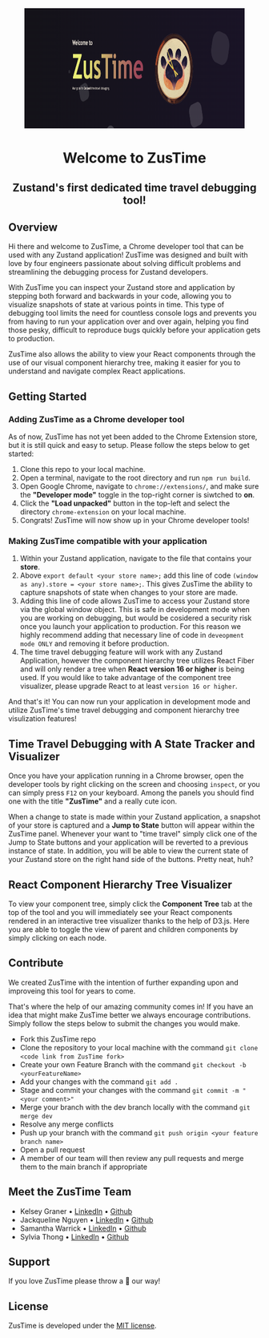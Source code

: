 <div align="center">
    <img src="/src/zustime_banner.png" height="240px" width="440px"/>
    <h1>Welcome to ZusTime</h1>
    <h2>Zustand's first dedicated time travel debugging tool!</h2>
</div>

## Overview
Hi there and welcome to ZusTime, a Chrome developer tool that can be used with any Zustand application! ZusTime was designed and built with love by four engineers passionate about solving difficult problems and streamlining the debugging process for Zustand developers.

With ZusTime you can inspect your Zustand store and application by stepping both forward and backwards in your code, allowing you to visualize snapshots of state at various points in time. This type of debugging tool limits the need for countless console logs and prevents you from having to run your application over and over again, helping you find those pesky, difficult to reproduce bugs quickly before your application gets to production.

ZusTime also allows the ability to view your React components through the use of our visual component hierarchy tree, making it easier for you to understand and navigate complex React applications. 

## Getting Started
### Adding ZusTime as a Chrome developer tool
As of now, ZusTime has not yet been added to the Chrome Extension store, but it is still quick and easy to setup. 
Please follow the steps below to get started:
1. Clone this repo to your local machine.
2. Open a terminal, navigate to the root directory and run ``` npm run build ```.
3. Open Google Chrome, navigate to `chrome://extensions/`, and make sure the **"Developer mode"** toggle in the top-right corner is siwtched to **on**.
4. Click the **"Load unpacked"** button in the top-left and select the directory `chrome-extension` on your local machine.
5. Congrats! ZusTime will now show up in your Chrome developer tools!

### Making ZusTime compatible with your application
1. Within your Zustand application, navigate to the file that contains your **store**.
2. Above `export default <your store name>;` add this line of code `(window as any).store = <your store name>;`. This gives ZusTime the ability to capture snapshots of state when changes to your store are made.
3. Adding this line of code allows ZusTime to access your Zustand store via the global window object. This is safe in development mode when you are working on debugging, but would be cosidered a security risk once you launch your application to production. For this reason we highly recommend adding that necessary line of code in `deveopment mode ONLY` and removing it before production.
4. The time travel debugging feature will work with any Zustand Application, however the component hierarchy tree utilizes React Fiber and will only render a tree when **React version 16 or higher** is being used. If you would like to take advantage of the component tree visualizer, please upgrade React to at least `version 16 or higher`.

And that's it! You can now run your application in development mode and utilize ZusTime's time travel debugging and component hierarchy tree visulization features!

## Time Travel Debugging with A State Tracker and Visualizer
Once you have your application running in a Chrome browser, open the developer tools by right clicking on the screen and choosing `inspect`, or you can simply press `F12` on your keyboard. Among the panels you should find one with the title **"ZusTime"** and a really cute icon.

When a change to state is made within your Zustand application, a snapshot of your store is captured and a **Jump to State** button will appear within the ZusTime panel. Whenever your want to "time travel" simply click one of the Jump to State buttons and your application will be reverted to a previous instance of state. In addition, you will be able to view the current state of your Zustand store on the right hand side of the buttons. Pretty neat, huh?

## React Component Hierarchy Tree Visualizer
To view your component tree, simply click the **Component Tree** tab at the top of the tool and you will immediately see your React components rendered in an interactive tree visualizer thanks to the help of D3.js. Here you are able to toggle the view of parent and children components by simply clicking on each node. 

## Contribute
We created ZusTime with the intention of further expanding upon and improveing this tool for years to come.

That's where the help of our amazing community comes in! If you have an idea that might make ZusTime better we always encourage contributions. Simply follow the steps below to submit the changes you would make.

- Fork this ZusTime repo
- Clone the repository to your local machine with the command `git clone <code link from ZusTime fork>`
- Create your own Feature Branch with the command `git checkout -b <yourFeatureName>`
- Add your changes with the command `git add .`
- Stage and commit your changes with the command `git commit -m "<your comment>"`
- Merge your branch with the dev branch locally with the command `git merge dev`
- Resolve any merge conflicts
- Push up your branch with the command `git push origin <your feature branch name>`
- Open a pull request
- A member of our team will then review any pull requests and merge them to the main branch if appropriate

## Meet the ZusTime Team
- Kelsey Graner • [LinkedIn](https://www.linkedin.com/in/kelseygraner/) • [Github](https://github.com/kels-graner)
- Jackqueline Nguyen • [LinkedIn](https://www.linkedin.com/in/jackquelinenguyen/) • [Github](https://github.com/jackquelinenguyen)
- Samantha Warrick • [LinkedIn](https://www.linkedin.com/in/samantha-warrick/) • [Github](https://github.com/samanthawarrick)
- Sylvia Thong • [LinkedIn](https://www.linkedin.com/in/sylviathong/) • [Github](https://github.com/sylvia45335)

## Support
If you love ZusTime please throw a :star2: our way! 

## License
ZusTime is developed under the [MIT license](https://github.com/open-source-labs/ZusTime/LICENSE).

